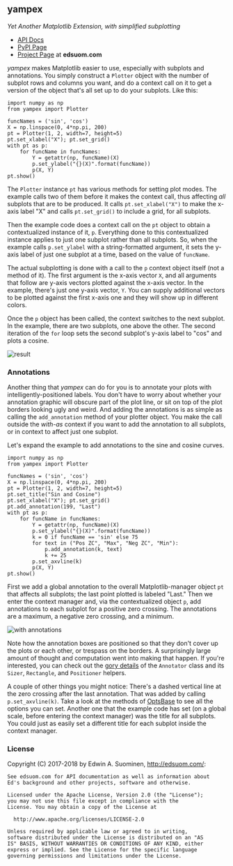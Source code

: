 ## yampex
*Yet Another Matplotlib Extension, with simplified subplotting*

* [API Docs](http://edsuom.com/yampex/yampex.html)
* [PyPI Page](https://pypi.python.org/pypi/yampex/)
* [Project Page](http://edsuom.com/yampex.html) at **edsuom.com**

*yampex* makes Matplotlib easier to use, especially with subplots and
annotations. You simply construct a `Plotter` object with the number
of subplot rows and columns you want, and do a context call on it to
get a version of the object that's all set up to do your
subplots. Like this:

    import numpy as np
    from yampex import Plotter
    
    funcNames = ('sin', 'cos')
    X = np.linspace(0, 4*np.pi, 200)
    pt = Plotter(1, 2, width=7, height=5)
    pt.set_xlabel("X"); pt.set_grid()
    with pt as p:
        for funcName in funcNames:
            Y = getattr(np, funcName)(X)
            p.set_ylabel("{}(X)".format(funcName))
            p(X, Y)
    pt.show()

The `Plotter` instance `pt` has various methods for setting plot
modes. The example calls two of them before it makes the context call,
thus affecting *all* subplots that are to be produced. It calls
`pt.set_xlabel("X")` to make the x-axis label "X" and calls
`pt.set_grid()` to include a grid, for all subplots.

Then the example code does a context call on the `pt` object to obtain
a contextualized instance of it, `p`. Everything done to this
contextualized instance applies to just one subplot rather than all
subplots. So, when the example calls `p.set_ylabel` with a
string-formatted argument, it sets the y-axis label of just one
subplot at a time, based on the value of `funcName`.

The actual subplotting is done with a call to the `p` context object
itself (not a method of it). The first argument is the x-axis vector
`X`, and all arguments that follow are y-axis vectors plotted against
the x-axis vector. In the example, there's just one y-axis vector,
`Y`. You can supply additional vectors to be plotted against the first
x-axis one and they will show up in different colors.

Once the `p` object has been called, the context switches to the next
subplot. In the example, there are two subplots, one above the
other. The second iteration of the `for` loop sets the second
subplot's y-axis label to "cos" and plots a cosine.

![result](http://edsuom.com/yampex-example.png)


### Annotations

Another thing that *yampex* can do for you is to annotate your plots
with intelligently-positioned labels. You don't have to worry about
whether your annotation graphic will obscure part of the plot line, or
sit on top of the plot borders looking ugly and weird. And adding the
annotations is as simple as calling the `add_annotation` method of
your plotter object. You make the call outside the *with-as* context
if you want to add the annotation to all subplots, or in context to
affect just one subplot.

Let's expand the example to add annotations to the sine and cosine
curves.

    import numpy as np
    from yampex import Plotter

    funcNames = ('sin', 'cos')
    X = np.linspace(0, 4*np.pi, 200)
    pt = Plotter(1, 2, width=7, height=5)
    pt.set_title("Sin and Cosine")
    pt.set_xlabel("X"); pt.set_grid()
    pt.add_annotation(199, "Last")
    with pt as p:
        for funcName in funcNames:
            Y = getattr(np, funcName)(X)
            p.set_ylabel("{}(X)".format(funcName))
            k = 0 if funcName == 'sin' else 75
            for text in ("Pos ZC", "Max", "Neg ZC", "Min"):
                p.add_annotation(k, text)
                k += 25
            p.set_axvline(k)
            p(X, Y)
    pt.show()

First we add a global annotation to the overall Matplotlib-manager
object `pt` that affects all subplots; the last point plotted is
labeled "Last."  Then we enter the context manager and, via the
contextualized object `p`, add annotations to each subplot for a
positive zero crossing. The annotations are a maximum, a negative zero
crossing, and a minimum.

![with annotations](http://edsuom.com/yampex-example-annotated.png)

Note how the annotation boxes are positioned so that they don't cover
up the plots or each other, or trespass on the borders. A surprisingly
large amount of thought and computation went into making that
happen. If you're interested, you can check out the
[gory details](http://edsuom.com/yampex/annotate.py.html) of the
`Annotator` class and its `Sizer`, `Rectangle`, and `Positioner`
helpers.

A couple of other things you might notice: There's a dashed vertical
line at the zero crossing after the last annotation. That was added by
calling `p.set_axvline(k)`. Take a look at the methods of
[OptsBase](http://edsuom.com/yampex/yampex.plot.OptsBase.html) to see
all the options you can set. Another one that the example code has set
(on a global scale, before entering the context manager) was the title
for all subplots. You could just as easily set a different title for
each subplot inside the context manager.

### License

Copyright (C) 2017-2018 by Edwin A. Suominen,
<http://edsuom.com/>:

    See edsuom.com for API documentation as well as information about
    Ed's background and other projects, software and otherwise.
    
    Licensed under the Apache License, Version 2.0 (the "License");
    you may not use this file except in compliance with the
    License. You may obtain a copy of the License at
    
      http://www.apache.org/licenses/LICENSE-2.0
    
    Unless required by applicable law or agreed to in writing,
    software distributed under the License is distributed on an "AS
    IS" BASIS, WITHOUT WARRANTIES OR CONDITIONS OF ANY KIND, either
    express or implied. See the License for the specific language
    governing permissions and limitations under the License.
